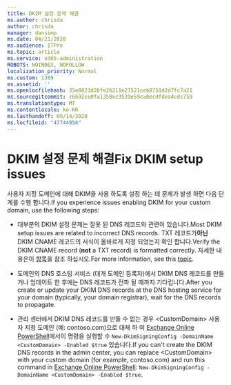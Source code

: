 ```yaml
---
title: DKIM 설정 문제 해결
ms.author: chrisda
author: chrisda
manager: dansimp
ms.date: 04/21/2020
ms.audience: ITPro
ms.topic: article
ms.service: o365-administration
ROBOTS: NOINDEX, NOFOLLOW
localization_priority: Normal
ms.custom: 1389
ms.assetid: ''
ms.openlocfilehash: 35e8023d26fe26211e27521ceb8751d2d7fc7a21
ms.sourcegitcommit: c6692ce0fa1358ec3529e59ca0ecdfdea4cdc759
ms.translationtype: MT
ms.contentlocale: ko-KR
ms.lasthandoff: 09/14/2020
ms.locfileid: "47744956"
---
```

# <a name="fix-dkim-setup-issues"></a><span data-ttu-id="a1218-102">DKIM 설정 문제 해결</span><span class="sxs-lookup"><span data-stu-id="a1218-102">Fix DKIM setup issues</span></span>

<span data-ttu-id="a1218-103">사용자 지정 도메인에 대해 DKIM을 사용 하도록 설정 하는 데 문제가 발생 하면 다음 단계를 수행 합니다.</span><span class="sxs-lookup"><span data-stu-id="a1218-103">If you experience issues enabling DKIM for your custom domain, use the following steps:</span></span>

- <span data-ttu-id="a1218-104">대부분의 DKIM 설정 문제는 잘못 된 DNS 레코드와 관련이 있습니다.</span><span class="sxs-lookup"><span data-stu-id="a1218-104">Most DKIM setup issues are related to incorrect DNS records.</span></span> <span data-ttu-id="a1218-105">TXT 레코드가**아닌** DKIM CNAME 레코드의 서식이 올바르게 지정 되었는지 확인 합니다.</span><span class="sxs-lookup"><span data-stu-id="a1218-105">Verify the DKIM CNAME record (**not** a TXT record) is formatted correctly.</span></span> <span data-ttu-id="a1218-106">자세한 내용은이 [항목](https://docs.microsoft.com/microsoft-365/security/office-365-security/use-dkim-to-validate-outbound-email#steps-you-need-to-do-to-manually-set-up-dkim)을 참조 하십시오.</span><span class="sxs-lookup"><span data-stu-id="a1218-106">For more information, see this [topic](https://docs.microsoft.com/microsoft-365/security/office-365-security/use-dkim-to-validate-outbound-email#steps-you-need-to-do-to-manually-set-up-dkim).</span></span>

- <span data-ttu-id="a1218-107">도메인의 DNS 호스팅 서비스 (대개 도메인 등록자)에서 DKIM DNS 레코드를 만들거나 업데이트 한 후에는 DNS 레코드가 전파 될 때까지 기다립니다.</span><span class="sxs-lookup"><span data-stu-id="a1218-107">After you create or update your DKIM DNS records at the DNS hosting service for your domain (typically, your domain registrar), wait for the DNS records to propagate.</span></span>

- <span data-ttu-id="a1218-108">관리 센터에서 DKIM DNS 레코드를 만들 수 없는 경우 \<CustomDomain\> 사용자 지정 도메인 (예: contoso.com)으로 대체 하 여 [Exchange Online PowerShell](https://docs.microsoft.com/powershell/exchange/exchange-online/connect-to-exchange-online-powershell/connect-to-exchange-online-powershell)에서이 명령을 실행할 수 `New-DkimSigningConfig -DomainName <CustomDomain> -Enabled $true` 있습니다.</span><span class="sxs-lookup"><span data-stu-id="a1218-108">If you can't create the DKIM DNS records in the admin center, you can replace \<CustomDomain\> with your custom domain (for example, contoso.com) and run this command in [Exchange Online PowerShell](https://docs.microsoft.com/powershell/exchange/exchange-online/connect-to-exchange-online-powershell/connect-to-exchange-online-powershell): `New-DkimSigningConfig -DomainName <CustomDomain> -Enabled $true`.</span></span>
